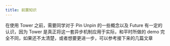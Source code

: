 ```yaml
---
title: 前置知识
---
```


在使用 Tower 之前，需要同学对于 Pin Unpin 的一些概念以及 Future 有一定的认识，因为 Tower 是真正将这一套异步机制应用于实际，和平时所做的 demo 完全不同，如果还不太清楚，或者想要更进一步，可以参考接下来的几篇文章

